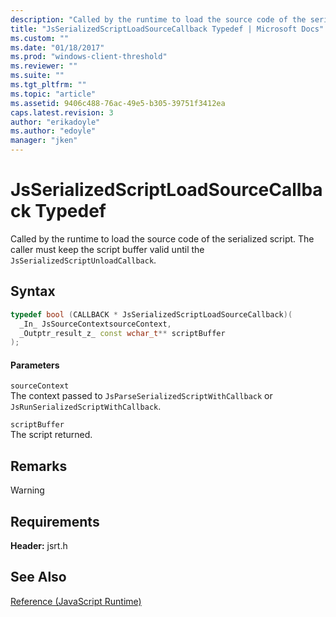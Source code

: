 ```yaml
---
description: "Called by the runtime to load the source code of the serialized script. The caller must keep the script buffer valid until the `JsSerializedScriptUnloadCallback`."
title: "JsSerializedScriptLoadSourceCallback Typedef | Microsoft Docs"
ms.custom: ""
ms.date: "01/18/2017"
ms.prod: "windows-client-threshold"
ms.reviewer: ""
ms.suite: ""
ms.tgt_pltfrm: ""
ms.topic: "article"
ms.assetid: 9406c488-76ac-49e5-b305-39751f3412ea
caps.latest.revision: 3
author: "erikadoyle"
ms.author: "edoyle"
manager: "jken"
---
```

# JsSerializedScriptLoadSourceCallback Typedef
Called by the runtime to load the source code of the serialized script. The caller must keep the script buffer valid until the `JsSerializedScriptUnloadCallback`.  
  
## Syntax  
  
```cpp  
typedef bool (CALLBACK * JsSerializedScriptLoadSourceCallback)(  
  _In_ JsSourceContextsourceContext,  
  _Outptr_result_z_ const wchar_t** scriptBuffer  
);  
```  
  
#### Parameters  
 `sourceContext`  
 The context passed to `JsParseSerializedScriptWithCallback` or `JsRunSerializedScriptWithCallback`.  
  
 `scriptBuffer`  
 The script returned.  
  
## Remarks  
  
> [!WARNING]
## Requirements  
 **Header:** jsrt.h  
  
## See Also  
 [Reference (JavaScript Runtime)](../chakra-hosting/reference-javascript-runtime.md)
